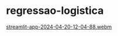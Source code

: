 # regressao-logistica

[streamlit-app-2024-04-20-12-04-88.webm](https://github.com/oelderid/regressao-logistica/assets/153440446/41cb58b1-d59d-4ad0-b2a9-adfd6c39a48b)
